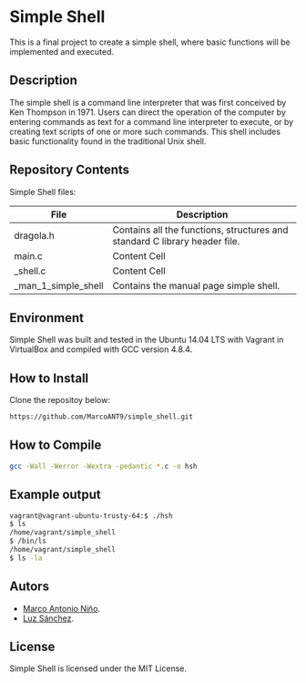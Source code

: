 # Simple Shell

This is a final project to create a simple shell, where basic functions will be implemented and executed.

## Description

The simple shell is a command line interpreter that was first conceived by Ken Thompson in 1971. Users can direct the operation of the computer by entering commands as text for a command line interpreter to execute, or by creating text scripts of one or more such commands. This shell includes basic functionality found in the traditional Unix shell.
## Repository Contents
Simple Shell files:

File  | Description
------------- | -------------
dragola.h  | Contains all the functions, structures and standard C library header file.
main.c  | Content Cell
_shell.c | Content Cell
_man_1_simple_shell | Contains the manual page simple shell.
## Environment
Simple Shell was built and tested in the Ubuntu 14.04 LTS with Vagrant in VirtualBox and compiled with GCC version 4.8.4.
## How to Install
Clone the repositoy below:
```bash
https://github.com/MarcoANT9/simple_shell.git
```
## How to Compile
```bash
gcc -Wall -Werror -Wextra -pedantic *.c -o hsh
```
## Example output
```bash
vagrant@vagrant-ubuntu-trusty-64:$ ./hsh
$ ls
/home/vagrant/simple_shell
$ /bin/ls
/home/vagrant/simple_shell
$ ls -la
```
## Autors
* [Marco Antonio Niño](https://github.com/MarcoANT9 "Marco Antonio Niño").
* [Luz Sánchez](https://github.com/zulsb "Luz Sanchez").

## License
Simple Shell is licensed under the MIT License.
